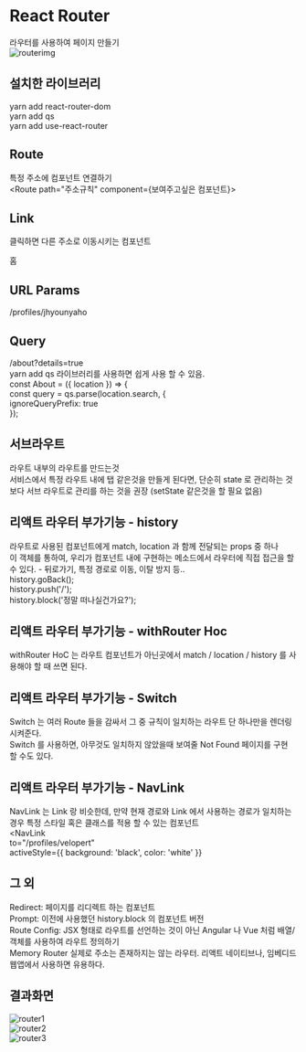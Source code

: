 # React Router                
라우터를 사용하여 페이지 만들기              
![routerimg](https://user-images.githubusercontent.com/42309919/98618140-dea3f480-2343-11eb-942e-4041c580d2fb.png)                
                                
## 설치한 라이브러리           
yarn add react-router-dom                              
yarn add qs                       
yarn add use-react-router                       
                    
## Route                    
특정 주소에 컴포넌트 연결하기                    
<Route path="주소규칙" component={보여주고싶은 컴포넌트}>                    
                      
## Link                    
클릭하면 다른 주소로 이동시키는 컴포넌트                    
<Link to="/">홈</Link>                     

## URL Params                        
/profiles/jhyounyaho                          
<Route path="/profiles/:username" component={Profile} />                        

## Query                            
/about?details=true                                                
yarn add qs 라이브러리를 사용하면 쉽게 사용 할 수 있음.                                                                                     
const About = ({ location }) => {                                                
  const query = qs.parse(location.search, {                        
    ignoreQueryPrefix: true                        
  });                        
                                    
## 서브라우트                         
라우트 내부의 라우트를 만드는것            
서비스에서 특정 라우트 내에 탭 같은것을 만들게 된다면, 단순히 state 로 관리하는 것 보다 서브 라우트로 관리를 하는 것을 권장 (setState 같은것을 할 필요 없음)             
                    
## 리액트 라우터 부가기능 - history             
라우트로 사용된 컴포넌트에게 match, location 과 함께 전달되는 props 중 하나                             
이 객체를 통하여, 우리가 컴포넌트 내에 구현하는 메소드에서 라우터에 직접 접근을 할 수 있다. - 뒤로가기, 특정 경로로 이동, 이탈 방지 등..            
history.goBack();                                    
history.push('/');                                    
history.block('정말 떠나실건가요?');                                                
                
## 리액트 라우터 부가기능 - withRouter Hoc                         
withRouter HoC 는 라우트 컴포넌트가 아닌곳에서 match / location / history 를 사용해야 할 때 쓰면 된다.                             
                                      
## 리액트 라우터 부가기능 - Switch
Switch 는 여러 Route 들을 감싸서 그 중 규칙이 일치하는 라우트 단 하나만을 렌더링시켜준다.                         
Switch 를 사용하면, 아무것도 일치하지 않았을때 보여줄 Not Found 페이지를 구현 할 수도 있다.                        
                        
## 리액트 라우터 부가기능 - NavLink                           
NavLink 는 Link 랑 비슷한데, 만약 현재 경로와 Link 에서 사용하는 경로가 일치하는 경우 특정 스타일 혹은 클래스를 적용 할 수 있는 컴포넌트                         
<NavLink                        
 to="/profiles/velopert"                                                
 activeStyle={{ background: 'black', color: 'white' }}                        
                         
## 그 외                         
Redirect: 페이지를 리디렉트 하는 컴포넌트                                
Prompt: 이전에 사용했던 history.block 의 컴포넌트 버전                                
Route Config: JSX 형태로 라우트를 선언하는 것이 아닌 Angular 나 Vue 처럼 배열/객체를 사용하여 라우트 정의하기                              
Memory Router 실제로 주소는 존재하지는 않는 라우터. 리액트 네이티브나, 임베디드 웹앱에서 사용하면 유용하다.                                    
>

## 결과화면                    
![router1](https://user-images.githubusercontent.com/42309919/98783365-c9f75780-243c-11eb-9f7c-702a81b1d24f.PNG)            
![router2](https://user-images.githubusercontent.com/42309919/98783367-ca8fee00-243c-11eb-9574-89c9e36273b6.PNG)            
![router3](https://user-images.githubusercontent.com/42309919/98783368-cb288480-243c-11eb-91a9-0b01e3feea25.PNG)            

            
